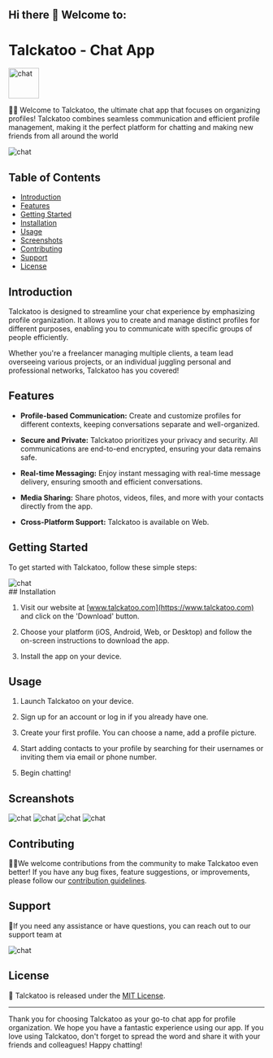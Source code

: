 ## Hi there 👋 Welcome to:

#   Talckatoo - Chat App 
<div>
<img src="https://i.imgur.com/sx8W2pc.png" alt="chat" style="width: 60px; height: 60px;"/>
</div>


🙋‍♀️ Welcome to Talckatoo, the ultimate chat app that focuses on organizing profiles! Talckatoo combines seamless communication and efficient profile management, making it the perfect platform for chatting and making new friends from all around the world 

<div>
<img src="https://i.imgur.com/VQTznDz.png" alt="chat"  />
</div>

## Table of Contents

- [Introduction](#introduction)
- [Features](#features)
- [Getting Started](#getting-started)
- [Installation](#installation)
- [Usage](#usage)
- [Screenshots](#screenshots)
- [Contributing](#contributing)
- [Support](#support)
- [License](#license)

## Introduction

Talckatoo is designed to streamline your chat experience by emphasizing profile organization. It allows you to create and manage distinct profiles for different purposes, enabling you to communicate with specific groups of people efficiently.

Whether you're a freelancer managing multiple clients, a team lead overseeing various projects, or an individual juggling personal and professional networks, Talckatoo has you covered!

## Features

- **Profile-based Communication:** Create and customize profiles for different contexts, keeping conversations separate and well-organized.

- **Secure and Private:** Talckatoo prioritizes your privacy and security. All communications are end-to-end encrypted, ensuring your data remains safe.

- **Real-time Messaging:** Enjoy instant messaging with real-time message delivery, ensuring smooth and efficient conversations.

- **Media Sharing:** Share photos, videos, files, and more with your contacts directly from the app.

- **Cross-Platform Support:** Talckatoo is available on  Web.

## Getting Started

To get started with Talckatoo, follow these simple steps:
<div>
<img src="https://i.imgur.com/e9ydMj3.png" alt="chat"  />
</div>
## Installation

1. Visit our website at [www.talckatoo.com](https://www.talckatoo.com) and click on the 'Download' button.

2. Choose your platform (iOS, Android, Web, or Desktop) and follow the on-screen instructions to download the app.

3. Install the app on your device.

## Usage

1. Launch Talckatoo on your device.

2. Sign up for an account or log in if you already have one.

3. Create your first profile. You can choose a name, add a profile picture.

4. Start adding contacts to your profile by searching for their usernames or inviting them via email or phone number.

5. Begin chatting!

## Screanshots

<div>
<img src="https://i.imgur.com/wrWxCjr.png" alt="chat"  />
<img src="https://i.imgur.com/aVY2l3j.png" alt="chat"  />
<img src="https://i.imgur.com/X2DmKi4.png" alt="chat"  />
<img src="https://i.imgur.com/Mwq42zs.png" alt="chat"  />
</div>



## Contributing

👩‍💻We welcome contributions from the community to make Talckatoo even better! If you have any bug fixes, feature suggestions, or improvements, please follow our [contribution guidelines](CONTRIBUTING.md).

## Support

🍿If you need any assistance or have questions, you can reach out to our support team at 
<div>
<img src="https://i.imgur.com/WNDXmQb.png" alt="chat"  />
</div>

## License
🧙
Talckatoo is released under the [MIT License](LICENSE).

---

Thank you for choosing Talckatoo as your go-to chat app for profile organization. We hope you have a fantastic experience using our app. If you love using Talckatoo, don't forget to spread the word and share it with your friends and colleagues! Happy chatting! 


